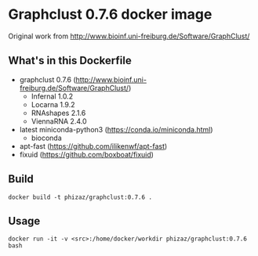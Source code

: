 # Graphclust 0.7.6 docker image

Original work from http://www.bioinf.uni-freiburg.de/Software/GraphClust/

## What's in this Dockerfile

- graphclust 0.7.6 (http://www.bioinf.uni-freiburg.de/Software/GraphClust/)
    - Infernal 1.0.2
    - Locarna 1.9.2
    - RNAshapes 2.1.6
    - ViennaRNA 2.4.0
- latest miniconda-python3 (https://conda.io/miniconda.html)
    - bioconda
- apt-fast (https://github.com/ilikenwf/apt-fast)
- fixuid (https://github.com/boxboat/fixuid)

## Build

```
docker build -t phizaz/graphclust:0.7.6 .
```

## Usage

```
docker run -it -v <src>:/home/docker/workdir phizaz/graphclust:0.7.6 bash
```
